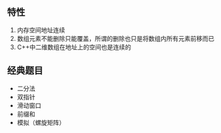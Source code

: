 ## 特性
1. 内存空间地址连续
2. 数组元素不能删除只能覆盖，所谓的删除也只是将数组内所有元素前移而已
3. C++中二维数组在地址上的空间也是连续的
## 经典题目
- 二分法
- 双指针
- 滑动窗口
- 前缀和
- 模拟（螺旋矩阵）

